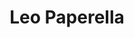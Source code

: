 ---
title: "Leo Paperella"
url: /ciudad-autonoma-de-buenos-aires/leo-paperella/
shop: cosméticos
---